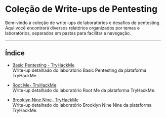 # Coleção de Write-ups de Pentesting

Bem-vindo à coleção de write-ups de laboratórios e desafios de pentesting. Aqui você encontrará diversos relatórios organizados por temas e laboratórios, separados em pastas para facilitar a navegação.

---

## Índice

- [Basic Pentesting - TryHackMe](./Basic%20Pentesting/Basic_Pentesting.md)  
  Write-up detalhado do laboratório Basic Pentesting da plataforma TryHackMe.

- [Root Me- TryHackMe](Root%20Me/Root_Me.md)  
  Write-up detalhado do laboratório Root Me da plataforma TryHackMe.

- [Brooklyn Nine Nine- TryHackMe](Brooklyn%20Nine%20Nine/BrooklynNineNine.md)  
  Write-up detalhado do laboratório Brooklyn Nine Nine da plataforma TryHackMe.

<br>


